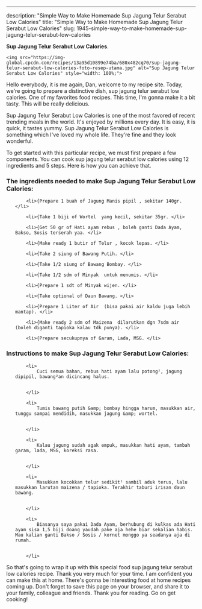 ---
description: "Simple Way to Make Homemade Sup Jagung Telur Serabut Low Calories"
title: "Simple Way to Make Homemade Sup Jagung Telur Serabut Low Calories"
slug: 1945-simple-way-to-make-homemade-sup-jagung-telur-serabut-low-calories

<p>
	<strong>Sup Jagung Telur Serabut Low Calories</strong>. 
	
</p>
<p>
	
	<img src="https://img-global.cpcdn.com/recipes/13a95d10899e74ba/680x482cq70/sup-jagung-telur-serabut-low-calories-foto-resep-utama.jpg" alt="Sup Jagung Telur Serabut Low Calories" style="width: 100%;">
	
	
</p>
<p>
	Hello everybody, it is me again, Dan, welcome to my recipe site. Today, we're going to prepare a distinctive dish, sup jagung telur serabut low calories. One of my favorites food recipes. This time, I'm gonna make it a bit tasty. This will be really delicious.
</p>
	
<p>
	Sup Jagung Telur Serabut Low Calories is one of the most favored of recent trending meals in the world. It's enjoyed by millions every day. It is easy, it is quick, it tastes yummy. Sup Jagung Telur Serabut Low Calories is something which I've loved my whole life. They're fine and they look wonderful.
</p>
<p>
	
</p>

<p>
To get started with this particular recipe, we must first prepare a few components. You can cook sup jagung telur serabut low calories using 12 ingredients and 5 steps. Here is how you can achieve that.
</p>

<h3>The ingredients needed to make Sup Jagung Telur Serabut Low Calories:</h3>

<ol>
	
		<li>{Prepare 1 buah of Jagung Manis pipil , sekitar 140gr. </li>
	
		<li>{Take 1 biji of Wortel  yang kecil, sekitar 35gr. </li>
	
		<li>{Get 50 gr of Hati ayam rebus , boleh ganti Dada Ayam, Bakso, Sosis terserah yaa. </li>
	
		<li>{Make ready 1 butir of Telur , kocok lepas. </li>
	
		<li>{Take 2 siung of Bawang Putih. </li>
	
		<li>{Take 1/2 siung of Bawang Bombay. </li>
	
		<li>{Take 1/2 sdm of Minyak  untuk menumis. </li>
	
		<li>{Prepare 1 sdt of Minyak wijen. </li>
	
		<li>{Take optional of Daun Bawang. </li>
	
		<li>{Prepare 1 Liter of Air  (bisa pakai air kaldu juga lebih mantap). </li>
	
		<li>{Make ready 2 sdm of Maizena  dilarutkan dgn 7sdm air (boleh diganti tapioka kalau tdk punya). </li>
	
		<li>{Prepare secukupnya of Garam, Lada, MSG. </li>
	
</ol>
<p>
	
</p>

<h3>Instructions to make Sup Jagung Telur Serabut Low Calories:</h3>

<ol>
	
		<li>
			Cuci semua bahan, rebus hati ayam lalu potong², jagung dipipil, bawang²an dicincang halus.
			
			
		</li>
	
		<li>
			Tumis bawang putih &amp; bombay hingga harum, masukkan air, tunggu sampai mendidih, masukkan jagung &amp; wortel.
			
			
		</li>
	
		<li>
			Kalau jagung sudah agak empuk, masukkan hati ayam, tambah garam, lada, MSG, koreksi rasa.
			
			
		</li>
	
		<li>
			Masukkan kocokkan telur sedikit² sambil aduk terus, lalu masukkan larutan maizena / tapioka. Terakhir taburi irisan daun bawang.
			
			
		</li>
	
		<li>
			Biasanya saya pakai Dada Ayam, berhubung di kulkas ada Hati ayam sisa 1,5 biji doang yaudah pake aja hehe biar sekalian habis. Mau kalian ganti Bakso / Sosis / kornet monggo ya seadanya aja di rumah.
			
			
		</li>
	
</ol>

<p>
	
</p>

<p>
	So that's going to wrap it up with this special food sup jagung telur serabut low calories recipe. Thank you very much for your time. I am confident you can make this at home. There's gonna be interesting food at home recipes coming up. Don't forget to save this page on your browser, and share it to your family, colleague and friends. Thank you for reading. Go on get cooking!
</p>
